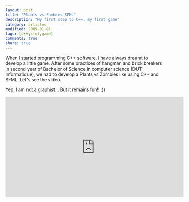 ```yaml
---
layout: post
title: "Plants vs Zombies SFML"
description: "My first step to C++, my first game"
category: articles
modified: 2009-01-01
tags: [c++,sfml,game]
comments: true
share: true
---
```


When I started programming C++ software, I have always dreamt to develop a little game. After some practices of hangman and brick breakers in second year of Bachelor of Science in computer science (DUT Informatique), we had to develop a Plants vs Zombies like using C++ and SFML. Let's see the video.

Yep, I am not a graphist... But it remains fun!! :))

<iframe width="560" height="315" src="https://www.youtube.com/embed/XsJwiJWpRaI" frameborder="0"> </iframe>
